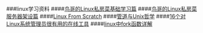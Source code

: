 ###linux学习资料
####[鸟哥的Linux私房菜基础学习篇](http://vbird.dic.ksu.edu.tw/linux_basic/linux_basic.php)
####[鸟哥的Linux私房菜服务器架设篇](http://vbird.dic.ksu.edu.tw/linux_server/)
####[Linux From Scratch](http://www.linuxfromscratch.org/)
####[管道与Unix哲学](http://bindog.github.io/blog/2014/09/25/pipes-and-filters/)
####[16个对Linux系统管理员很有用的在线工具](http://www.geekfan.net/13554/)
####[linux中fork函数详解](http://blog.csdn.net/jason314/article/details/5640969)
